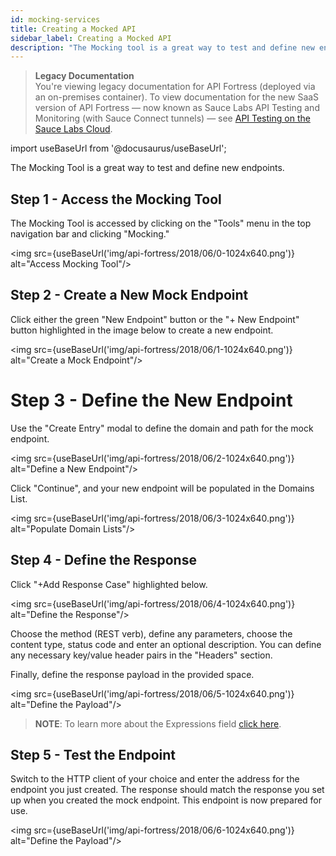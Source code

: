```yaml
---
id: mocking-services
title: Creating a Mocked API
sidebar_label: Creating a Mocked API
description: "The Mocking tool is a great way to test and define new endpoints."
---
```


>**Legacy Documentation**<br/>You're viewing legacy documentation for API Fortress (deployed via an on-premises container). To view documentation for the new SaaS version of API Fortress &#8212; now known as Sauce Labs API Testing and Monitoring (with Sauce Connect tunnels) &#8212; see [API Testing on the Sauce Labs Cloud](/api-testing/).

import useBaseUrl from '@docusaurus/useBaseUrl';

The Mocking Tool is a great way to test and define new endpoints.

## Step 1 - Access the Mocking Tool

The Mocking Tool is accessed by clicking on the "Tools" menu in the top navigation bar and clicking "Mocking."

<img src={useBaseUrl('img/api-fortress/2018/06/0-1024x640.png')} alt="Access Mocking Tool"/>

## Step 2 - Create a New Mock Endpoint

Click either the green "New Endpoint" button or the "+ New Endpoint" button highlighted in the image below to create a new endpoint.

<img src={useBaseUrl('img/api-fortress/2018/06/1-1024x640.png')} alt="Create a Mock Endpoint"/>

# Step 3 - Define the New Endpoint

Use the "Create Entry" modal to define the domain and path for the mock endpoint.

<img src={useBaseUrl('img/api-fortress/2018/06/2-1024x640.png')} alt="Define a New Endpoint"/>

Click "Continue", and your new endpoint will be populated in the Domains List.

<img src={useBaseUrl('img/api-fortress/2018/06/3-1024x640.png')} alt="Populate Domain Lists"/>

## Step 4 - Define the Response

Click "+Add Response Case" highlighted below.

<img src={useBaseUrl('img/api-fortress/2018/06/4-1024x640.png')} alt="Define the Response"/>

Choose the method (REST verb), define any parameters, choose the content type, status code and enter an optional description. You can define any necessary key/value header pairs in the "Headers" section.

Finally, define the response payload in the provided space.

<img src={useBaseUrl('img/api-fortress/2018/06/5-1024x640.png')} alt="Define the Payload"/>

> __NOTE__: To learn more about the Expressions field [click here](https://apifortress.com/doc/expressions-in-mocked-apis/).  

## Step 5 - Test the Endpoint

Switch to the HTTP client of your choice and enter the address for the endpoint you just created. The response should match the response you set up when you created the mock endpoint. This endpoint is now prepared for use.

<img src={useBaseUrl('img/api-fortress/2018/06/6-1024x640.png')} alt="Define the Payload"/>
